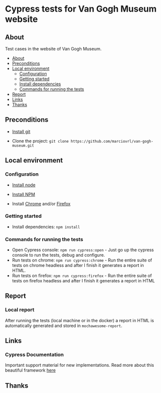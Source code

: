 # Cypress tests for Van Gogh Museum website

## About
Test cases in the website of Van Gogh Museum.


* [About](#About)
* [Preconditions](#Preconditions)
* [Local environment](#Local-environment)
    * [Configuration](#Configuration)
    * [Getting started](#Getting-started)
    * [Install dependencies](#Install-dependencies)
    * [Commands for running the tests](#Commands-for-running-the-tests)
* [Report](#Report)
* [Links](#Links)
* [Thanks](#Thanks)

## Preconditions
-  [Install git](https://git-scm.com/book/en/v2/Getting-Started-Installing-Git)

-  Clone the project: 
`git clone https://github.com/marciovrl/van-gogh-museum.git`

## Local environment

### Configuration
- [Install node](https://www.techgalery.com/2019/12/how-to-install-nodejs-and-npm-on.html)

- [Install NPM](https://www.techgalery.com/2019/12/how-to-install-nodejs-and-npm-on.html)

- Install [Chrome](https://support.google.com/chrome/answer/95346?co=GENIE.Platform%3DDesktop&hl=en-GB) and/or [Firefox](https://support.mozilla.org/en-US/kb/install-firefox-linux)

### Getting started

- Install dependencies: `npm install`

### Commands for running the tests
- Open Cypress console: `npm run cypress:open` - Just go up the cypress console to run the tests, debug and configure.
- Run tests on chrome: `npm run cypress:chrome` - Run the entire suite of tests on chrome headless and after I finish it generates a report in HTML.
- Run tests on firefox: `npm run cypress:firefox` - Run the entire suite of tests on firefox headless and after I finish it generates a report in HTML

## Report

### Local report
After running the tests (local machine or in the docker) a report in HTML is automatically generated and stored in `mochawesome-report`.

## Links

### Cypress Documentation
Important support material for new implementations. Read more about this beautiful framework [here](https://docs.cypress.io/guides/overview/why-cypress)


## Thanks
